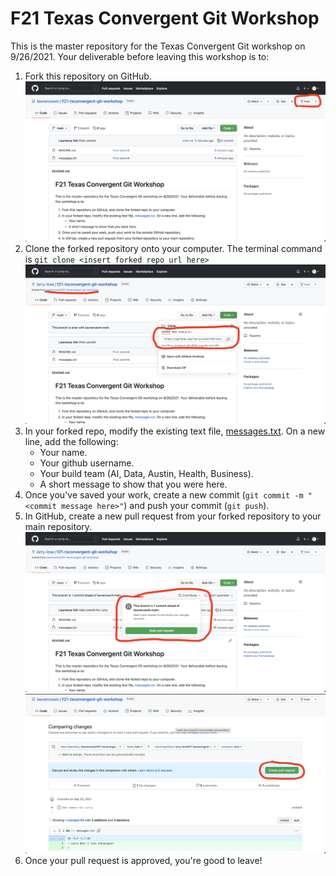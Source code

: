 # F21 Texas Convergent Git Workshop

This is the master repository for the Texas Convergent Git workshop on 9/26/2021. Your deliverable before leaving this workshop is to:

1. Fork this repository on GitHub.
![Fork Repo](images/fork.png)
2. Clone the forked repository onto your computer. The terminal command is `git clone <insert forked repo url here>`
![Clone Repo](images/clone.png)
3. In your forked repo, modify the existing text file, [messages.txt](messages.txt). On a new line, add the following: 
    - Your name.
    - Your github username.
    - Your build team (AI, Data, Austin, Health, Business).
    - A short message to show that you were here.
4. Once you've saved your work, create a new commit (`git commit -m "<commit message here>"`) and push your commit (`git push`).
5. In GitHub, create a new pull request from your forked repository to your main repository. 
![PR1](images/pull_request1.png)
![PR2](images/pull_request2.png)
6. Once your pull request is approved, you're good to leave!
